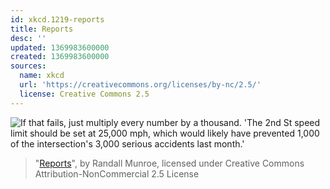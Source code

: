```yaml
---
id: xkcd.1219-reports
title: Reports
desc: ''
updated: 1369983600000
created: 1369983600000
sources:
  name: xkcd
  url: 'https://creativecommons.org/licenses/by-nc/2.5/'
  license: Creative Commons 2.5
---
```

![If that fails, just multiply every number by a thousand. 'The 2nd St speed limit should be set at 25,000 mph, which would likely have prevented 1,000 of the intersection's 3,000 serious accidents last month.'](https://imgs.xkcd.com/comics/reports.png)
> "[Reports](https://xkcd.com/1219/)", by Randall Munroe, licensed under Creative Commons Attribution-NonCommercial 2.5 License
